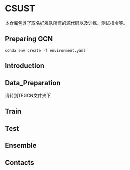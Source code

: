 # CSUST
本仓库包含了取名好难队所有的源代码以及训练、测试指令等。
## Preparing GCN
```
conda env create -f environment.yaml
```
## Introduction

## Data_Preparation
请转到TEGCN文件夹下

## Train

## Test

## Ensemble

## Contacts

